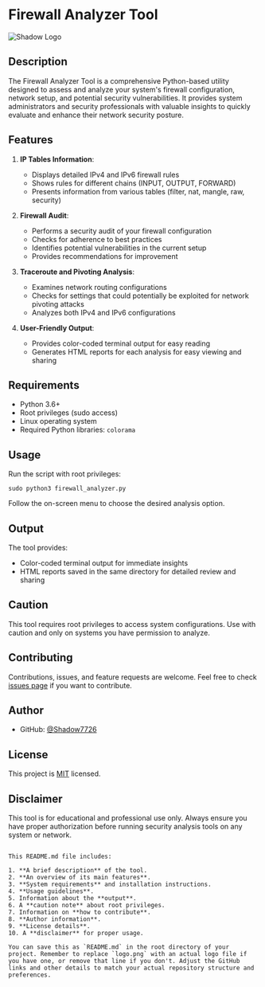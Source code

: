 
# Firewall Analyzer Tool

![Shadow Logo](logo.png)

## Description

The Firewall Analyzer Tool is a comprehensive Python-based utility designed to assess and analyze your system's firewall configuration, network setup, and potential security vulnerabilities. It provides system administrators and security professionals with valuable insights to quickly evaluate and enhance their network security posture.

## Features

1. **IP Tables Information**: 
   - Displays detailed IPv4 and IPv6 firewall rules
   - Shows rules for different chains (INPUT, OUTPUT, FORWARD)
   - Presents information from various tables (filter, nat, mangle, raw, security)

2. **Firewall Audit**:
   - Performs a security audit of your firewall configuration
   - Checks for adherence to best practices
   - Identifies potential vulnerabilities in the current setup
   - Provides recommendations for improvement

3. **Traceroute and Pivoting Analysis**:
   - Examines network routing configurations
   - Checks for settings that could potentially be exploited for network pivoting attacks
   - Analyzes both IPv4 and IPv6 configurations

4. **User-Friendly Output**:
   - Provides color-coded terminal output for easy reading
   - Generates HTML reports for each analysis for easy viewing and sharing

## Requirements

- Python 3.6+
- Root privileges (sudo access)
- Linux operating system
- Required Python libraries: `colorama`


## Usage

Run the script with root privileges:

```
sudo python3 firewall_analyzer.py
```

Follow the on-screen menu to choose the desired analysis option.

## Output

The tool provides:
- Color-coded terminal output for immediate insights
- HTML reports saved in the same directory for detailed review and sharing

## Caution

This tool requires root privileges to access system configurations. Use with caution and only on systems you have permission to analyze.

## Contributing

Contributions, issues, and feature requests are welcome. Feel free to check [issues page](https://github.com/Shadow7726/firewall-analyzer/issues) if you want to contribute.

## Author

- GitHub: [@Shadow7726](https://github.com/Shadow7726)

## License

This project is [MIT](https://choosealicense.com/licenses/mit/) licensed.

## Disclaimer

This tool is for educational and professional use only. Always ensure you have proper authorization before running security analysis tools on any system or network.
```

This README.md file includes:

1. **A brief description** of the tool.
2. **An overview of its main features**.
3. **System requirements** and installation instructions.
4. **Usage guidelines**.
5. Information about the **output**.
6. A **caution note** about root privileges.
7. Information on **how to contribute**.
8. **Author information**.
9. **License details**.
10. A **disclaimer** for proper usage.

You can save this as `README.md` in the root directory of your project. Remember to replace `logo.png` with an actual logo file if you have one, or remove that line if you don't. Adjust the GitHub links and other details to match your actual repository structure and preferences.
